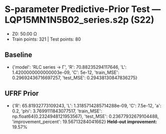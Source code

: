 # S-parameter Predictive-Prior Test — LQP15MN1N5B02_series.s2p (S22)
- Z0: 50.00 Ω
- Train points: 321  |  Test points: 80

## Baseline
- {'model': 'RLC series -> Γ', 'R': 70.88235294117646, 'L': 1.4200000000000003e-09, 'C': 5e-12, 'train_MSE': 0.29692436716697257, 'test_MSE': 0.29438130847836275}

## UFRF Prior
- {'R': 65.81932773109243, 'L': 1.3185714285714288e-09, 'C': 7.5e-12, 'a': 0.2, 'phi': 3.7699111843077517, 'train_MSE': np.float64(0.2324948121953567), 'test_MSE': 0.23677932679104488, 'improvement_percent': 19.56713284041662}
**Held-out improvement:** 19.57%